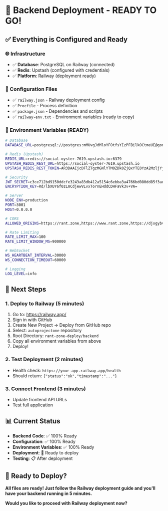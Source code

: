 # 🚀 Backend Deployment - READY TO GO!

## ✅ **Everything is Configured and Ready**

### **🌐 Infrastructure**
- ✅ **Database**: PostgreSQL on Railway (connected)
- ✅ **Redis**: Upstash (configured with credentials)
- ✅ **Platform**: Railway (deployment ready)

### **🔧 Configuration Files**
- ✅ `railway.json` - Railway deployment config
- ✅ `Procfile` - Process definition
- ✅ `package.json` - Dependencies and scripts
- ✅ `railway-env.txt` - Environment variables (ready to copy)

### **🔐 Environment Variables (READY)**
```bash
# Database
DATABASE_URL=postgresql://postgres:mMUvgJdMloYFOtfsYIzPFBilkOCtmeUE@gondola.proxy.rlwy.net:52938/railway

# Redis (Upstash)
REDIS_URL=redis://social-oyster-7619.upstash.io:6379
UPSTASH_REDIS_REST_URL=https://social-oyster-7619.upstash.io
UPSTASH_REDIS_REST_TOKEN=AR3DAAIjcDFlZTgzMGNlYTM0ZDk0ZjQxYTE0YzA2MzljYjlkNzAwM3AxMA

# Security
JWT_SECRET=c3ce712bd9150ddcfe3243a83db412a5154c6ebba3a4766bd080dd85f3adf107
ENCRYPTION_KEY=Rd/lbXUY6f0zLmCdjewVLvxTornEHddCDHFaVk3v+VA=

# Server
NODE_ENV=production
PORT=3001
HOST=0.0.0.0

# CORS
ALLOWED_ORIGINS=https://rant.zone,https://www.rant.zone,https://djxgybv2umfrz.cloudfront.net

# Rate Limiting
RATE_LIMIT_MAX=100
RATE_LIMIT_WINDOW_MS=900000

# WebSocket
WS_HEARTBEAT_INTERVAL=30000
WS_CONNECTION_TIMEOUT=60000

# Logging
LOG_LEVEL=info
```

## 🎯 **Next Steps**

### **1. Deploy to Railway (5 minutes)**
1. Go to: https://railway.app/
2. Sign in with GitHub
3. Create New Project → Deploy from GitHub repo
4. Select: `autoprojectone` repository
5. Root Directory: `rant-zone-deploy/backend`
6. Copy all environment variables from above
7. Deploy!

### **2. Test Deployment (2 minutes)**
- Health check: `https://your-app.railway.app/health`
- Should return: `{"status":"ok","timestamp":"..."}`

### **3. Connect Frontend (3 minutes)**
- Update frontend API URLs
- Test full application

## 📊 **Current Status**
- **Backend Code**: ✅ 100% Ready
- **Configuration**: ✅ 100% Ready
- **Environment Variables**: ✅ 100% Ready
- **Deployment**: 🔄 Ready to deploy
- **Testing**: 📋 After deployment

## 🚀 **Ready to Deploy?**

**All files are ready! Just follow the Railway deployment guide and you'll have your backend running in 5 minutes.**

**Would you like to proceed with Railway deployment now?** 
